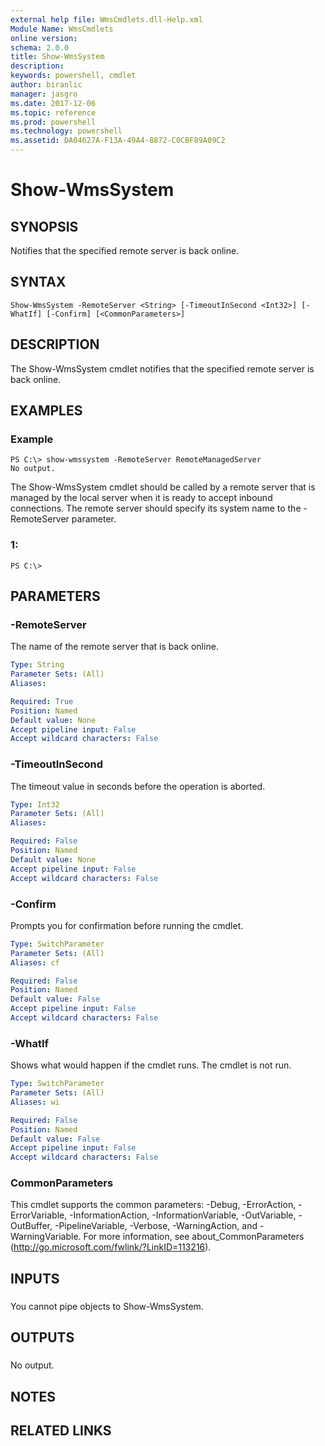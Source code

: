 ```yaml
---
external help file: WmsCmdlets.dll-Help.xml
Module Name: WmsCmdlets
online version: 
schema: 2.0.0
title: Show-WmsSystem
description: 
keywords: powershell, cmdlet
author: biranlic
manager: jasgro
ms.date: 2017-12-06
ms.topic: reference
ms.prod: powershell
ms.technology: powershell
ms.assetid: DA04627A-F13A-49A4-8872-C0CBF89A09C2
---
```


# Show-WmsSystem

## SYNOPSIS
Notifies that the specified remote server is back online.

## SYNTAX

```
Show-WmsSystem -RemoteServer <String> [-TimeoutInSecond <Int32>] [-WhatIf] [-Confirm] [<CommonParameters>]
```

## DESCRIPTION
The Show-WmsSystem cmdlet notifies that the specified remote server is back online.

## EXAMPLES

### Example
```
PS C:\> show-wmssystem -RemoteServer RemoteManagedServer
No output.
```

The Show-WmsSystem cmdlet should be called by a remote server that is managed by the local server when it is ready to accept inbound connections. 
The remote server should specify its system name to the -RemoteServer parameter.

### 1:
```
PS C:\>
```

## PARAMETERS

### -RemoteServer
The name of the remote server that is back online.

```yaml
Type: String
Parameter Sets: (All)
Aliases: 

Required: True
Position: Named
Default value: None
Accept pipeline input: False
Accept wildcard characters: False
```

### -TimeoutInSecond
The timeout value in seconds before the operation is aborted.

```yaml
Type: Int32
Parameter Sets: (All)
Aliases: 

Required: False
Position: Named
Default value: None
Accept pipeline input: False
Accept wildcard characters: False
```

### -Confirm
Prompts you for confirmation before running the cmdlet.

```yaml
Type: SwitchParameter
Parameter Sets: (All)
Aliases: cf

Required: False
Position: Named
Default value: False
Accept pipeline input: False
Accept wildcard characters: False
```

### -WhatIf
Shows what would happen if the cmdlet runs.
The cmdlet is not run.

```yaml
Type: SwitchParameter
Parameter Sets: (All)
Aliases: wi

Required: False
Position: Named
Default value: False
Accept pipeline input: False
Accept wildcard characters: False
```

### CommonParameters
This cmdlet supports the common parameters: -Debug, -ErrorAction, -ErrorVariable, -InformationAction, -InformationVariable, -OutVariable, -OutBuffer, -PipelineVariable, -Verbose, -WarningAction, and -WarningVariable. For more information, see about_CommonParameters (http://go.microsoft.com/fwlink/?LinkID=113216).

## INPUTS

###  
You cannot pipe objects to Show-WmsSystem.

## OUTPUTS

###  
No output.

## NOTES

## RELATED LINKS

